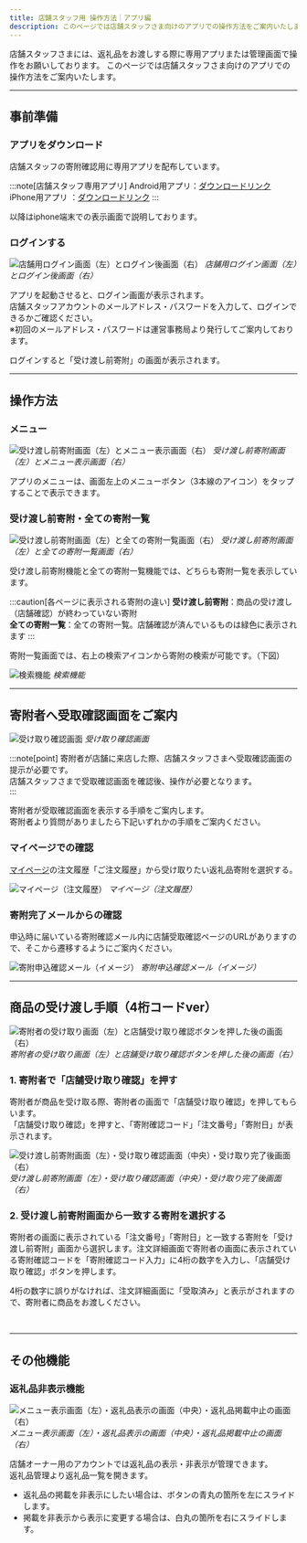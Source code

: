 ```yaml
---
title: 店舗スタッフ用 操作方法｜アプリ編
description: このページでは店舗スタッフさま向けのアプリでの操作方法をご案内いたします。 
---
```


店舗スタッフさまには、返礼品をお渡しする際に専用アプリまたは管理画面で操作をお願いしております。
このページでは店舗スタッフさま向けのアプリでの操作方法をご案内いたします。 

***

## 事前準備

### アプリをダウンロード  

店舗スタッフの寄附確認用に専用アプリを配布しています。

:::note[店舗スタッフ専用アプリ]
Android用アプリ：[ダウンロードリンク](https://play.google.com/store/apps/details?id=com.suncackikaku.furusatos.store)  
iPhone用アプリ  ：[ダウンロードリンク](https://apps.apple.com/jp/app/%E3%81%B5%E3%82%8B%E3%81%95%E3%81%A8%E3%82%BA/id1632550284)
:::

以降はiphone端末での表示画面で説明しております。

### ログインする  

![店舗用ログイン画面（左）とログイン後画面（右）](../../../assets/images/staff_staff_01.png)
*店舗用ログイン画面（左）とログイン後画面（右）*

アプリを起動させると、ログイン画面が表示されます。  
店舗スタッフアカウントのメールアドレス・パスワードを入力して、ログインできるかご確認ください。  
※初回のメールアドレス・パスワードは運営事務局より発行してご案内しております。

ログインすると「受け渡し前寄附」の画面が表示されます。

***

## 操作方法

### メニュー

![受け渡し前寄附画面（左）とメニュー表示画面（右）](../../../assets/images/staff_staff_02.png)
*受け渡し前寄附画面（左）とメニュー表示画面（右）*

アプリのメニューは、画面左上のメニューボタン（3本線のアイコン）をタップすることで表示できます。

### 受け渡し前寄附・全ての寄附一覧

![受け渡し前寄附画面（左）と全ての寄附一覧画面（右）](../../../assets/images/staff_staff_03.png)
*受け渡し前寄附画面（左）と全ての寄附一覧画面（右）*

受け渡し前寄附機能と全ての寄附一覧機能では、どちらも寄附一覧を表示しています。

:::caution[各ページに表示される寄附の違い]
**受け渡し前寄附**：商品の受け渡し（店舗確認）が終わっていない寄附  
**全ての寄附一覧**：全ての寄附一覧。店舗確認が済んでいるものは緑色に表示されます
:::

寄附一覧画面では、右上の検索アイコンから寄附の検索が可能です。（下図）  


![検索機能](../../../assets/images/staff_staff_04.png)
*検索機能*

***

## 寄附者へ受取確認画面をご案内  

![受け取り確認画面](../../../assets/images/staff_staff_07.png)
*受け取り確認画面*

:::note[point]
寄附者が店舗に来店した際、店舗スタッフさまへ受取確認画面の提示が必要です。  
店舗スタッフさまで受取確認画面を確認後、操作が必要となります。  
:::

寄附者が受取確認画面を表示する手順をご案内します。  
寄附者より質問がありましたら下記いずれかの手順をご案内ください。  


### マイページでの確認  
[マイページ](https://furusatos.com/mypage/)の注文履歴「ご注文履歴」から受け取りたい返礼品寄附を選択する。  

![マイページ（注文履歴）](../../../assets/images/staff_staff_18.png)
*マイページ（注文履歴）*


### 寄附完了メールからの確認  
申込時に届いている寄附確認メール内に店舗受取確認ページのURLがありますので、そこから遷移するようにご案内ください。  

![寄附申込確認メール（イメージ）](../../../assets/images/staff_staff_08.png)
*寄附申込確認メール（イメージ）*


***

## 商品の受け渡し手順（4桁コードver）    

![寄附者の受け取り画面（左）と店舗受け取り確認ボタンを押した後の画面（右）](../../../assets/images/staff_staff_05.png)
*寄附者の受け取り画面（左）と店舗受け取り確認ボタンを押した後の画面（右）*


### 1. 寄附者で「店舗受け取り確認」を押す  
寄附者が商品を受け取る際、寄附者の画面で「店舗受け取り確認」を押してもらいます。  
「店舗受け取り確認」を押すと、「寄附確認コード」「注文番号」「寄附日」が表示されます。 

![受け渡し前寄附画面（左）・受け取り確認画面（中央）・受け取り完了後画面（右）](../../../assets/images/staff_staff_06.png)
*受け渡し前寄附画面（左）・受け取り確認画面（中央）・受け取り完了後画面（右）*

### 2. 受け渡し前寄附画面から一致する寄附を選択する    

寄附者の画面に表示されている「注文番号」「寄附日」と一致する寄附を「受け渡し前寄附」画面から選択します。注文詳細画面で寄附者の画面に表示されている寄附確認コードを「寄附確認コード入力」に4桁の数字を入力し、「店舗受け取り確認」ボタンを押します。  

4桁の数字に誤りがなければ、注文詳細画面に「受取済み」と表示がされますので、寄附者に商品をお渡しください。  

<br>


***

## その他機能  

### 返礼品非表示機能  

![メニュー表示画面（左）・返礼品表示の画面（中央）・返礼品掲載中止の画面（右）](../../../assets/images/staff_staff_09.png)
*メニュー表示画面（左）・返礼品表示の画面（中央）・返礼品掲載中止の画面（右）*

店舗オーナー用のアカウントでは返礼品の表示・非表示が管理できます。  
返礼品管理より返礼品一覧を開きます。

- 返礼品の掲載を非表示にしたい場合は、ボタンの青丸の箇所を左にスライドします。
- 掲載を非表示から表示に変更する場合は、白丸の箇所を右にスライドします。





